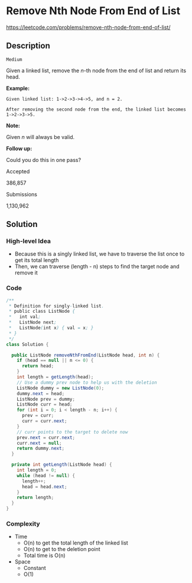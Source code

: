 # Remove Nth Node From End of List

<https://leetcode.com/problems/remove-nth-node-from-end-of-list/>

## Description

`Medium`

Given a linked list, remove the _n_-th node from the end of list and return its head.

**Example:**

```
Given linked list: 1->2->3->4->5, and n = 2.

After removing the second node from the end, the linked list becomes 1->2->3->5.
```

**Note:**

Given _n_ will always be valid.

**Follow up:**

Could you do this in one pass?

Accepted

386,857

Submissions

1,130,962

## Solution

### High-level Idea

- Because this is a singly linked list, we have to traverse the list once to get its total length
- Then, we can traverse (length - n) steps to find the target node and remove it

### Code

```java
/**
 * Definition for singly-linked list.
 * public class ListNode {
 *   int val;
 *   ListNode next;
 *   ListNode(int x) { val = x; }
 * }
 */
class Solution {

  public ListNode removeNthFromEnd(ListNode head, int n) {
    if (head == null || n <= 0) {
      return head;
    }
    int length = getLength(head);
    // Use a dummy prev node to help us with the deletion
    ListNode dummy = new ListNode(0);
    dummy.next = head;
    ListNode prev = dummy;
    ListNode curr = head;
    for (int i = 0; i < length - n; i++) {
      prev = curr;
      curr = curr.next;
    }
    // curr points to the target to delete now
    prev.next = curr.next;
    curr.next = null;
    return dummy.next;
  }

  private int getLength(ListNode head) {
    int length = 0;
    while (head != null) {
      length++;
      head = head.next;
    }
    return length;
  }
}
```

### Complexity

- Time
  - O(n) to get the total length of the linked list
  - O(n) to get to the deletion point
  - Total time is O(n)
- Space
  - Constant
  - O(1)

